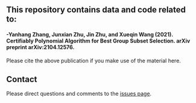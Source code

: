 ## This repository contains data and code related to:

#### -Yanhang Zhang, Junxian Zhu, Jin Zhu, and Xueqin Wang (2021). Certifiably Polynomial Algorithm for Best Group Subset Selection. arXiv preprint arXiv:2104.12576.

Please cite the above publication if you make use of the material here.

## Contact
Please direct questions and comments to the [issues page](https://github.com/abess-team/Group-splicing_codes/issues).
